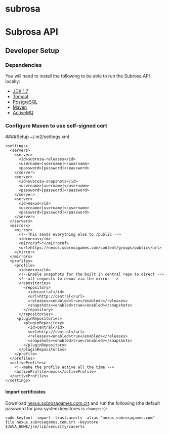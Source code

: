 subrosa
=======

# Subrosa API

## Developer Setup 

### Dependencies
You will need to install the following to be able to run the Subrosa API locally:
 * [JDK 1.7](http://www.oracle.com/technetwork/java/javase/downloads/jdk7-downloads-1880260.html) 
 * [Tomcat](http://tomcat.apache.org/)
 * [PostgreSQL](http://www.postgresql.org/)
 * [Maven](http://maven.apache.org/)
 * [ActiveMQ](http://activemq.apache.org/)


### Configure Maven to use self-signed cert

####Setup ~/.m2/settings.xml

```
<settings>
  <servers>
    <server>
      <id>subrosa-releases</id>
      <username>[username]</username>
      <password>[password]</password>
    </server>
    <server>
      <id>subrosa-snapshots</id>
      <username>[username]</username>
      <password>[password]</password>
    </server>
    <server>
      <id>nexus</id>
      <username>[username]</username>
      <password>[password]</password>
    </server>
  </servers>
  <mirrors>
    <mirror>
      <!--This sends everything else to /public -->
      <id>nexus</id>
      <mirrorOf>*</mirrorOf>
      <url>https://nexus.subrosagames.com/content/groups/public</url>
    </mirror>
  </mirrors>
  <profiles>
    <profile>
      <id>nexus</id>
      <!--Enable snapshots for the built in central repo to direct -->
      <!--all requests to nexus via the mirror -->
      <repositories>
        <repository>
          <id>central</id>
          <url>http://central</url>
          <releases><enabled>true</enabled></releases>
          <snapshots><enabled>true</enabled></snapshots>
        </repository>
      </repositories>
     <pluginRepositories>
        <pluginRepository>
          <id>central</id>
          <url>http://central</url>
          <releases><enabled>true</enabled></releases>
          <snapshots><enabled>true</enabled></snapshots>
        </pluginRepository>
      </pluginRepositories>
    </profile>
  </profiles>
  <activeProfiles>
    <!--make the profile active all the time -->
    <activeProfile>nexus</activeProfile>
  </activeProfiles>
</settings>
```

#### Import certificates
Download [nexus.subrosagames.com.crt](https://trac.subrosagames.com/raw-attachment/wiki/technology/sandbox/api/nexus.subrosagames.com.crt) and run the following (the default password for java system keystores is `changeit`):

```
sudo keytool -import -trustcacerts -alias "nexus.subrosagames.com" -file nexus.subrosagames.com.crt -keystore  $JAVA_HOME/jre/lib/security/cacerts
```
